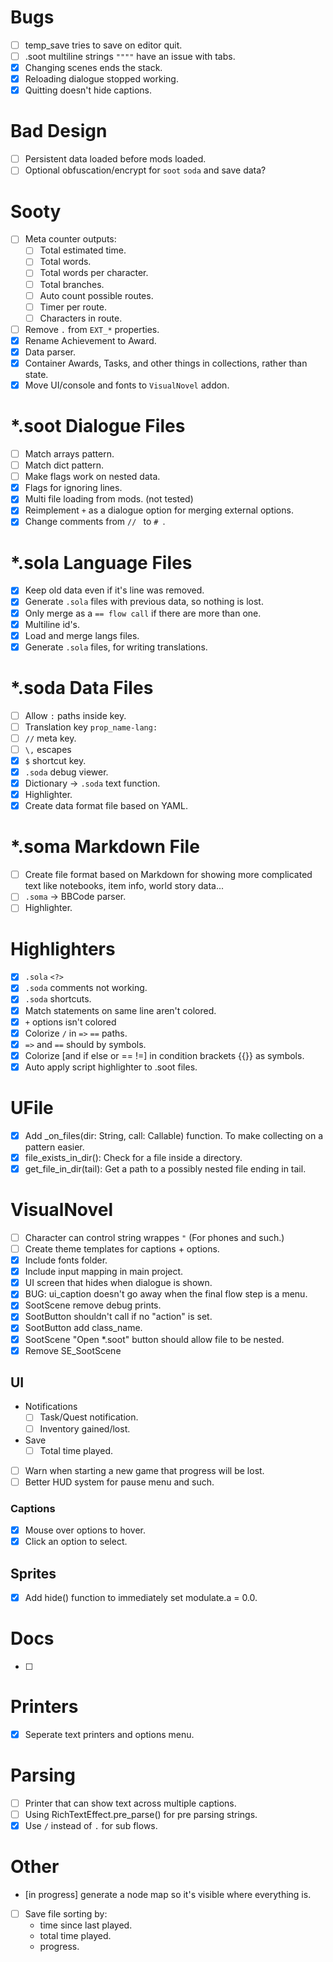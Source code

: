 
# Bugs
- [ ] temp_save tries to save on editor quit.
- [ ] .soot multiline strings `""""` have an issue with tabs.
- [x] Changing scenes ends the stack.
- [x] Reloading dialogue stopped working.
- [x] Quitting doesn't hide captions.

# Bad Design
- [ ] Persistent data loaded before mods loaded.
- [ ] Optional obfuscation/encrypt for `soot` `soda` and save data?

# Sooty
- [ ] Meta counter outputs:
    - [ ] Total estimated time.
    - [ ] Total words.
    - [ ] Total words per character.
    - [ ] Total branches.
    - [ ] Auto count possible routes.
    - [ ] Timer per route.
    - [ ] Characters in route.
- [ ] Remove `.` from `EXT_*` properties.
- [x] Rename Achievement to Award.
- [x] Data parser.
- [x] Container Awards, Tasks, and other things in collections, rather than state.
- [x] Move UI/console and fonts to `VisualNovel` addon.

# *.soot Dialogue Files
- [ ] Match arrays pattern.
- [ ] Match dict pattern.
- [ ] Make flags work on nested data.
- [x] Flags for ignoring lines.
- [x] Multi file loading from mods. (not tested)
- [x] Reimplement `+` as a dialogue option for merging external options.
- [x] Change comments from `// ` to `# `.

# *.sola Language Files
- [x] Keep old data even if it's line was removed.
- [x] Generate `.sola` files with previous data, so nothing is lost.
- [x] Only merge as a `== flow call` if there are more than one.
- [x] Multiline id's.
- [x] Load and merge langs files.
- [x] Generate `.sola` files, for writing translations.

# *.soda Data Files
- [ ] Allow `:` paths inside key.
- [ ] Translation key `prop_name-lang:`
- [ ] `//` meta key.
- [ ] `\,` escapes
- [x] `$` shortcut key.
- [x] `.soda` debug viewer.
- [x] Dictionary -> `.soda` text function.
- [x] Highlighter.
- [x] Create data format file based on YAML.

# *.soma Markdown File
- [ ] Create file format based on Markdown for showing more complicated text like notebooks, item info, world story data...
- [ ] `.soma` -> BBCode parser.
- [ ] Highlighter.

# Highlighters
- [x] `.sola` `<?>`
- [x] `.soda` comments not working.
- [x] `.soda` shortcuts.
- [x] Match statements on same line aren't colored.
- [x] `+` options isn't colored
- [x] Colorize `/` in `=>` `==` paths.
- [x] `=>` and `==` should by symbols.
- [x] Colorize [and if else or == !=] in condition brackets {{}} as symbols.
- [x] Auto apply script highlighter to .soot files.

# UFile
- [x] Add _on_files(dir: String, call: Callable) function. To make collecting on a pattern easier.
- [x] file_exists_in_dir(): Check for a file inside a directory.
- [x] get_file_in_dir(tail): Get a path to a possibly nested file ending in tail.

# VisualNovel
- [ ] Character can control string wrappes `"` (For phones and such.)
- [ ] Create theme templates for captions + options.
- [x] Include fonts folder.
- [x] Include input mapping in main project.
- [x] UI screen that hides when dialogue is shown.
- [x] BUG: ui_caption doesn't go away when the final flow step is a menu.
- [x] SootScene remove debug prints.
- [x] SootButton shouldn't call if no "action" is set.
- [x] SootButton add class_name.
- [x] SootScene "Open *.soot" button should allow file to be nested.
- [x] Remove SE_SootScene

## UI
- Notifications
    - [ ] Task/Quest notification.
    - [ ] Inventory gained/lost.
- Save
    - [ ] Total time played.
- [ ] Warn when starting a new game that progress will be lost.
- [ ] Better HUD system for pause menu and such.

### Captions
- [x] Mouse over options to hover.
- [x] Click an option to select.

## Sprites
- [x] Add hide() function to immediately set modulate.a = 0.0.

# Docs
- [ ]

# Printers
- [x] Seperate text printers and options menu.

# Parsing
- [ ] Printer that can show text across multiple captions.
- [ ] Using RichTextEffect.pre_parse() for pre parsing strings.
- [x] Use `/` instead of `.` for sub flows.

# Other
- [in progress] generate a node map so it's visible where everything is.
- [ ] Save file sorting by:
    - time since last played.
    - total time played.
    - progress.
